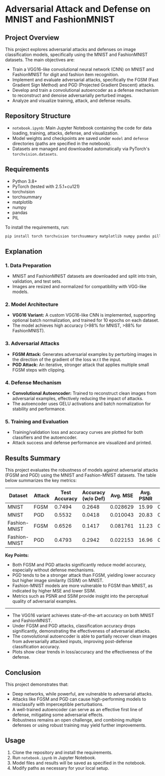
# Adversarial Attack and Defense on MNIST and FashionMNIST

## Project Overview

This project explores adversarial attacks and defenses on image classification models, specifically using the MNIST and FashionMNIST datasets. The main objectives are:
- Train a VGG16-like convolutional neural network (CNN) on MNIST and FashionMNIST for digit and fashion item recognition.
- Implement and evaluate adversarial attacks, specifically the FGSM (Fast Gradient Sign Method) and PGD (Projected Gradient Descent) attacks.
- Develop and train a convolutional autoencoder as a defense mechanism to reconstruct and denoise adversarially perturbed images.
- Analyze and visualize training, attack, and defense results.

## Repository Structure

- `notebook.ipynb`: Main Jupyter Notebook containing the code for data loading, training, attacks, defense, and visualization.
- Model weights and checkpoints are saved under `model` and `defense` directories (paths are specified in the notebook).
- Datasets are managed and downloaded automatically via PyTorch's `torchvision.datasets`.

## Requirements

- Python 3.8+
- PyTorch (tested with 2.5.1+cu121)
- torchvision
- torchsummary
- matplotlib
- numpy
- pandas
- PIL

To install the requirements, run:

```bash
pip install torch torchvision torchsummary matplotlib numpy pandas pillow
```

## Explanation

### 1. Data Preparation
- MNIST and FashionMNIST datasets are downloaded and split into train, validation, and test sets.
- Images are resized and normalized for compatibility with VGG-like models.

### 2. Model Architecture
- **VGG16 Variant:** A custom VGG16-like CNN is implemented, supporting optional batch normalization, and trained for 10 epochs on each dataset.
- The model achieves high accuracy (>98% for MNIST, >88% for FashionMNIST).

### 3. Adversarial Attacks
- **FGSM Attack:** Generates adversarial examples by perturbing images in the direction of the gradient of the loss w.r.t the input.
- **PGD Attack:** An iterative, stronger attack that applies multiple small FGSM steps with clipping.

### 4. Defense Mechanism
- **Convolutional Autoencoder:** Trained to reconstruct clean images from adversarial examples, effectively reducing the impact of attacks.
- The autoencoder uses GELU activations and batch normalization for stability and performance.

### 5. Training and Evaluation
- Training/validation loss and accuracy curves are plotted for both classifiers and the autoencoder.
- Attack success and defense performance are visualized and printed.

## Results Summary

This project evaluates the robustness of models against adversarial attacks (FGSM and PGD) using the MNIST and Fashion-MNIST datasets. The table below summarizes the key metrics:

| Dataset         | Attack | Test Accuracy | Accuracy (w/o Def) | Avg. MSE   | Avg. PSNR | Avg. SSIM |
|-----------------|--------|--------------|--------------------|------------|-----------|-----------|
| MNIST           | FGSM   | 0.7494       | 0.2648             | 0.028629   | 15.99     | 0.6106    |
| MNIST           | PGD    | 0.5532       | 0.0418             | 0.010043   | 20.83     | 0.8238    |
| Fashion-MNIST   | FGSM   | 0.6526       | 0.1417             | 0.081761   | 11.23     | 0.2401    |
| Fashion-MNIST   | PGD    | 0.4793       | 0.2942             | 0.022153   | 16.96     | 0.6392    |

**Key Points:**
- Both FGSM and PGD attacks significantly reduce model accuracy, especially without defense mechanisms.
- PGD tends to be a stronger attack than FGSM, yielding lower accuracy but higher image similarity (SSIM) on MNIST.
- Fashion-MNIST models are more vulnerable to FGSM than MNIST, as indicated by higher MSE and lower SSIM.
- Metrics such as PSNR and SSIM provide insight into the perceptual quality of adversarial examples.

---

- The VGG16 variant achieves state-of-the-art accuracy on both MNIST and FashionMNIST.
- Under FGSM and PGD attacks, classification accuracy drops significantly, demonstrating the effectiveness of adversarial attacks.
- The convolutional autoencoder is able to partially recover clean images from adversarially attacked inputs, improving post-defense classification accuracy.
- Plots show clear trends in loss/accuracy and the effectiveness of the defense.

## Conclusion

This project demonstrates that:
- Deep networks, while powerful, are vulnerable to adversarial attacks.
- Attacks like FGSM and PGD can cause high-performing models to misclassify with imperceptible perturbations.
- A well-trained autoencoder can serve as an effective first line of defense, mitigating some adversarial effects.
- Robustness remains an open challenge, and combining multiple defenses or using robust training may yield further improvements.

## Usage

1. Clone the repository and install the requirements.
2. Run `notebook.ipynb` in Jupyter Notebook.
3. Model files and results will be saved as specified in the notebook.
4. Modify paths as necessary for your local setup.
